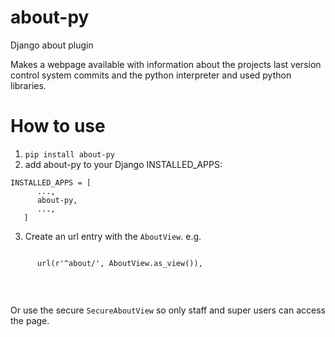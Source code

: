 # about-py
Django about plugin

Makes a webpage available with information about the projects last version control system commits and
 the python interpreter and used python libraries.
 
# How to use
 1. `pip install about-py`
 2. add about-py to your Django INSTALLED_APPS:<br/>
   <pre><code>INSTALLED_APPS = [
      ...,
      about-py,
      ...,
   ]</code></pre>
 3. Create an url entry with the `AboutView`. e.g.<br/>
  <pre><code>
      url(r'^about/', AboutView.as_view()),
  </code></pre><br/>
  Or use the secure `SecureAboutView` so only staff and super users can access the page.

